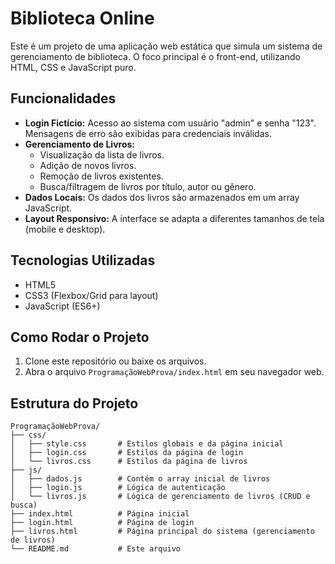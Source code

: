 # Biblioteca Online

Este é um projeto de uma aplicação web estática que simula um sistema de gerenciamento de biblioteca. O foco principal é o front-end, utilizando HTML, CSS e JavaScript puro.

## Funcionalidades

*   **Login Fictício:** Acesso ao sistema com usuário "admin" e senha "123". Mensagens de erro são exibidas para credenciais inválidas.
*   **Gerenciamento de Livros:**
    *   Visualização da lista de livros.
    *   Adição de novos livros.
    *   Remoção de livros existentes.
    *   Busca/filtragem de livros por título, autor ou gênero.
*   **Dados Locais:** Os dados dos livros são armazenados em um array JavaScript.
*   **Layout Responsivo:** A interface se adapta a diferentes tamanhos de tela (mobile e desktop).

## Tecnologias Utilizadas

*   HTML5
*   CSS3 (Flexbox/Grid para layout)
*   JavaScript (ES6+)

## Como Rodar o Projeto

1.  Clone este repositório ou baixe os arquivos.
2.  Abra o arquivo `ProgramaçãoWebProva/index.html` em seu navegador web.

## Estrutura do Projeto

```
ProgramaçãoWebProva/
├── css/
│   ├── style.css       # Estilos globais e da página inicial
│   ├── login.css       # Estilos da página de login
│   └── livros.css      # Estilos da página de livros
├── js/
│   ├── dados.js        # Contém o array inicial de livros
│   ├── login.js        # Lógica de autenticação
│   └── livros.js       # Lógica de gerenciamento de livros (CRUD e busca)
├── index.html          # Página inicial
├── login.html          # Página de login
├── livros.html         # Página principal do sistema (gerenciamento de livros)
└── README.md           # Este arquivo
``` 
